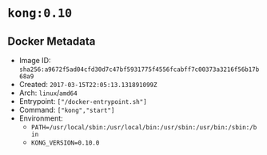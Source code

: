 # `kong:0.10`

## Docker Metadata

- Image ID: `sha256:a9672f5ad04cfd30d7c47bf5931775f4556fcabff7c00373a3216f56b17b68a9`
- Created: `2017-03-15T22:05:13.131891099Z`
- Arch: `linux`/`amd64`
- Entrypoint: `["/docker-entrypoint.sh"]`
- Command: `["kong","start"]`
- Environment:
  - `PATH=/usr/local/sbin:/usr/local/bin:/usr/sbin:/usr/bin:/sbin:/bin`
  - `KONG_VERSION=0.10.0`
